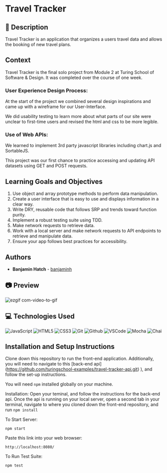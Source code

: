 # Travel Tracker
## 📝 Description
Travel Tracker is an application that organizes a users travel data and allows the booking of new travel plans. 

## Context
Travel Tracker is the final solo project from Module 2 at Turing School of Software & Design.  It was completed over the course of one week.  


### User Experience Design Process: 

At the start of the project we combined several design inspirations and came up with a wireframe for our User-Interface.  

We did usability testing to learn more about what parts of our site were unclear to first-time users and revised the html and css to be more legible.  

### Use of Web APIs:  

We learned to implement 3rd party javascript libraries including chart.js and SortableJS. 

This project was our first chance to practice accessing and updating API datasets using GET and POST requests.  


## Learning Goals and Objectives
1. Use object and array prototype methods to perform data manipulation.  
2. Create a user interface that is easy to use and displays information in a clear way.  
3. Write DRY, reusable code that follows SRP and trends toward function purity. 
4. Implement a robust testing suite using TDD.  
5. Make network requests to retrieve data.
6. Work with a local server and make network requests to API endpoints to retrieve and manipulate data.
7. Ensure your app follows best practices for accessibility. 



## Authors
* **Banjamin Hatch** -  [banjaminh](https://github.com/banjaminh)


## 📷 Preview
![ezgif com-video-to-gif](https://github.com/banjaminh/Travel-Tracker/assets/128344939/a26a41d2-4d3a-4049-a229-6115a125cfa3)


## 💻 Technologies Used
![JavaScript](https://img.shields.io/badge/JavaScript-F7DF1E?style=for-the-badge&logo=javascript&logoColor=black)
![HTML5](https://img.shields.io/badge/html5-%23E34F26.svg?style=for-the-badge&logo=html5&logoColor=white)
![CSS3](https://img.shields.io/badge/-CSS-05122A?style=flat&logo=css3)
![Git](https://img.shields.io/badge/-Git-05122A?style=flat&logo=git)
![Github](https://img.shields.io/badge/-GitHub-05122A?style=flat&logo=github)
![VSCode](https://img.shields.io/badge/-VS_Code-05122A?style=flat&logo=visualstudio)
![Mocha](https://img.shields.io/badge/mocha.js-323330?style=for-the-badge&logo=mocha&logoColor=Brown)
![Chai](https://img.shields.io/badge/chai.js-323330?style=for-the-badge&logo=chai&logoColor=red)


## Installation and Setup Instructions

Clone down this repository to run the front-end application. Additionally, you will need to navigate to this 
[back-end api] (https://github.com/turingschool-examples/travel-tracker-api.git)
), and follow the set-up instructions. 

You will need `npm` installed globally on your machine.  

Installation:
 Open your teminal, and follow the instructions for the back-end api. Once the api is running on your local server, open a second tab in your terminal, navigate to where you cloned down the front-end repository, and run `npm install`  

To Start Server:

`npm start`

Paste this link into your web browser:

`http://localhost:8080/`


To Run Test Suite:

`npm test`

